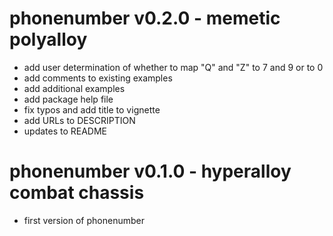 # phonenumber v0.2.0 - memetic polyalloy

- add user determination of whether to map "Q" and "Z" to 7 and 9 or to 0
- add comments to existing examples
- add additional examples
- add package help file
- fix typos and add title to vignette
- add URLs to DESCRIPTION
- updates to README

# phonenumber v0.1.0 - hyperalloy combat chassis

- first version of phonenumber
